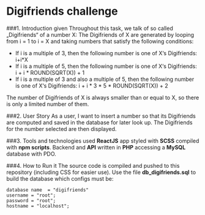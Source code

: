 # Digifriends challenge
###1. Introduction given
Throughout this task, we talk of so called „Digifriends“ of a number X:
The Digifriends of X are generated by looping from  i = 1 to  i = X and taking numbers that satisfy the following conditions:
- If  i  is a multiple of 3, then the following number is one of X‘s Digifriends: i+i*X
- If  i  is a multiple of 5, then the following number is one of X‘s Digifriends: i + i * ROUND(SQRT(X)) + 1
- If  i is a multiple of 3  and also a multiple of 5, then the following number is one of X‘s Digifriends:
i + i * 3 * 5 * ROUND(SQRT(X)) + 2

The number of Digifriends of X is always smaller than or equal to X, so there is only a limited number of them.

###2. User Story
As a user, I want to insert a number so that its Digifriends are computed and saved in the database for later look up. The Digifriends for the number selected are then displayed.

###3. Tools and technologies used
**ReactJS** app styled with **SCSS** compiled with **npm scripts**. Backend and **API** written in **PHP** accessing a **MySQL** database with PDO.

###4. How to Run it
The source code is compiled and pushed to this repository (including CSS for easier use). Use the file **db_digifriends.sql** to build the database which configs must be:
    
    database name  = "digifriends"
    username = "root";
    password = "root";
    hostname = "localhost";
